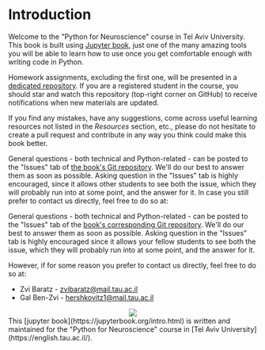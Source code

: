 # Introduction

Welcome to the "Python for Neuroscience" course in Tel Aviv University. This book is built using [Jupyter book](https://jupyterbook.org/intro.html), just one of the many amazing tools you will be able to learn how to use once you get comfortable enough with writing code in Python.

Homework assignments, excluding the first one, will be presented in a [dedicated repository](https://github.com/sagol-python-for-neuroscientists/course_site_2021.git). If you are a registered student in the course, you should star and watch this repository (top-right corner on GitHub) to receive notifications when new materials are updated.

If you find any mistakes, have any suggestions, come across useful learning resources not listed in the _Resources_ section, etc., please do not hesitate to create a pull request and contribute in any way you think could make this book better.

General questions - both technical and Python-related - can be posted to the "Issues" tab of [the book's Git repository](https://github.com/sagol-python-for-neuroscientists/textbook.git). We'll do our best to answer them as soon as possible.
Asking question in the "Issues" tab is highly encouraged, since it allows other students to see both the issue, which they will probably run into at some point, and the answer for it. In case you still prefer to contact us directly, feel free to do so at:

General questions - both technical and Python-related - can be posted to the "Issues" tab of the [book's corresponding Git repository](https://github.com/sagol-python-for-neuroscientists/textbook.git). We'll do our best to answer them as soon as possible.
Asking question in the "Issues" tab is highly encouraged since it allows your fellow students to see both the issue, which they will probably run into at some point, and the answer for it.

However, if for some reason you prefer to contact us directly, feel free to do so at:

- Zvi Baratz - [zvibaratz@mail.tau.ac.il](mailto:zvibaratz@mail.tau.ac.il)
- Gal Ben-Zvi - [hershkovitz1@mail.tau.ac.il](mailto:hershkovitz1@mail.tau.ac.il)

<div style="text-align:center"><img src="good_luck.jpg" /></div>
This [jupyter book](https://jupyterbook.org/intro.html) is written and
maintained for the "Python for Neuroscience" course in
[Tel Aviv University](https://english.tau.ac.il/).

